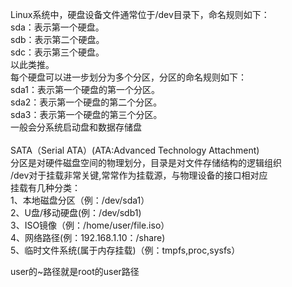 Linux系统中，硬盘设备文件通常位于/dev目录下，命名规则如下：<br>
sda：表示第一个硬盘。<br>
sdb：表示第二个硬盘。<br>
sdc：表示第三个硬盘。<br>
以此类推。<br>
每个硬盘可以进一步划分为多个分区，分区的命名规则如下：<br>
sda1：表示第一个硬盘的第一个分区。<br>
sda2：表示第一个硬盘的第二个分区。<br>
sda3：表示第一个硬盘的第三个分区。<br>
一般会分系统启动盘和数据存储盘<br>
<br>
SATA（Serial ATA）(ATA:Advanced Technology Attachment)<br>
分区是对硬件磁盘空间的物理划分，目录是对文件存储结构的逻辑组织<br>
/dev对于挂载非常关键,常常作为挂载源，与物理设备的接口相对应<br>
挂载有几种分类：<br>
1、本地磁盘分区（例：/dev/sda1）<br>
2、U盘/移动硬盘(例：/dev/sdb1)<br>
3、ISO镜像（例：/home/user/file.iso）<br>
4、网络路径(例：192.168.1.10：/share)<br>
5、临时文件系统(属于内存挂载)（例：tmpfs,proc,sysfs）<br>

user的~路径就是root的user路径<br>

